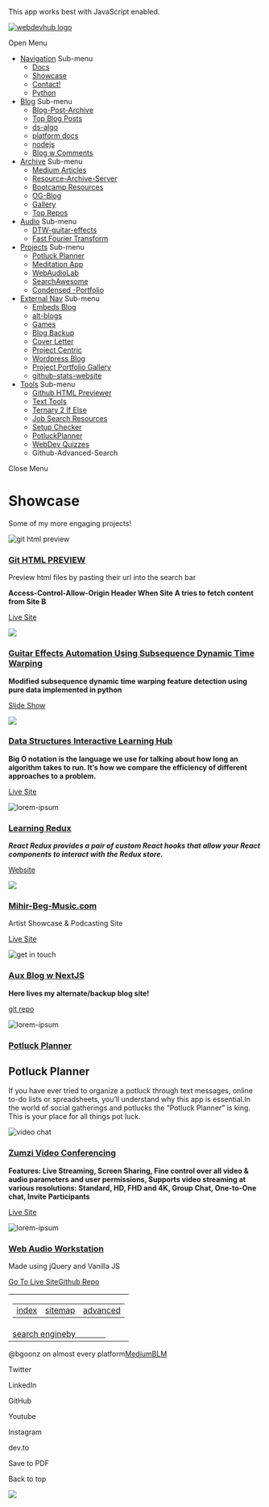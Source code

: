 This app works best with JavaScript enabled.

[![webdevhub logo](https://d33wubrfki0l68.cloudfront.net/71199c39f8515c2ec6a7db98b837a0f39887ecc3/5558d/images/logo-circle.png)](/)

<span class="screen-reader-text">Open Menu</span><span class="icon-close" data-aria-hidden="true"></span>

-   <a href="/docs/sitemap" class="button">Navigation</a> <span class="icon-angle-right" data-aria-hidden="true"></span><span class="screen-reader-text">Sub-menu</span>
    -   <a href="/docs" class="button">Docs</a>
    -   <a href="/showcase" class="button">Showcase</a>
    -   <a href="/docs/faq/contact" class="button">Contact!</a>
    -   <a href="/docs/python/python-ds" class="button">Python</a>
-   <a href="/blog/" class="button">Blog</a> <span class="icon-angle-right" data-aria-hidden="true"></span><span class="screen-reader-text">Sub-menu</span>
    -   <a href="https://bgoonz.blogspot.com/" class="button">Blog-Post-Archive</a>
    -   <a href="https://blog-w-comments.vercel.app/" class="button">Top Blog Posts</a>
    -   <a href="/docs/articles/ds-algo-overview/" class="button">ds-algo</a>
    -   <a href="/blog/platform-docs/" class="button">platform docs</a>
    -   <a href="/docs/articles/nodejs/" class="button">nodejs</a>
    -   <a href="/blogWcomments/" class="button">Blog w Comments</a>
-   <a href="https://github.com/bgoonz/UsefulResourceRepo2.0" class="button">Archive</a> <span class="icon-angle-right" data-aria-hidden="true"></span><span class="screen-reader-text">Sub-menu</span>
    -   <a href="https://bryanguner.medium.com/" class="button">Medium Articles</a>
    -   <a href="https://github.com/bgoonz/Learning-Assets" class="button">Resource-Archive-Server</a>
    -   <a href="#" class="button">Bootcamp Resources</a>
    -   <a href="https://web-dev-resource-hub.netlify.app/" class="button">OG-Blog</a>
    -   <a href="/docs/gallery" class="button">Gallery</a>
    -   <a href="/docs" class="button">Top Repos</a>
-   <a href="/docs/audio/audio" class="button">Audio</a> <span class="icon-angle-right" data-aria-hidden="true"></span><span class="screen-reader-text">Sub-menu</span>
    -   <a href="/docs/audio/audio" class="button">DTW-guitar-effects</a>
    -   <a href="/docs/audio/dfft" class="button">Fast Fourier Transform</a>
-   <a href="https://project-portfolio42.netlify.app/" class="button">Projects</a> <span class="icon-angle-right" data-aria-hidden="true"></span><span class="screen-reader-text">Sub-menu</span>
    -   <a href="https://potluck-landing.netlify.app/" class="button">Potluck Planner</a>
    -   <a href="https://meditate42app.netlify.app/" class="button">Meditation App</a>
    -   <a href="https://panoramic-eggplant-452e4.netlify.app/" class="button">WebAudioLab</a>
    -   [SearchAwesome](https://bgoonz.github.io/searchAwesome/)
    -   <a href="https://bg-portfolio.netlify.app/" class="button">Condensed -Portfolio</a>
-   <a href="https://bgoonz-blog-v3-0.netlify.app/" class="button">External Nav</a> <span class="icon-angle-right" data-aria-hidden="true"></span><span class="screen-reader-text">Sub-menu</span>
    -   <a href="https://friendly-panda-b61ab.netlify.app/" class="button">Embeds Blog</a>
    -   <a href="https://bgoonz-blog-v3-0.netlify.app/" class="button">alt-blogs</a>
    -   <a href="https://bgoonz-games.netlify.app/" class="button">Games</a>
    -   <a href="https://bgoonz-blog-v3-0.netlify.app/" class="button">Blog Backup</a>
    -   <a href="https://bgoonz-cv.netlify.app/" class="button">Cover Letter</a>
    -   <a href="https://project-portfolio42.netlify.app/" class="button">Project Centric</a>
    -   <a href="https://web-dev-hub.com/" class="button">Wordpress Blog</a>
    -   <a href="https://project-portfolio42.netlify.app/" class="button">Project Portfolio Gallery</a>
    -   <a href="https://bgoonz.github.io/github-stats-website/" class="button">github-stats-website</a>
-   <a href="/docs/tools" class="button">Tools</a> <span class="icon-angle-right" data-aria-hidden="true"></span><span class="screen-reader-text">Sub-menu</span>
    -   <a href="https://githtmlpreview.netlify.app/" class="button">Github HTML Previewer</a>
    -   <a href="https://devtools42.netlify.app/" class="button">Text Tools</a>
    -   <a href="https://ternary42.netlify.app/" class="button">Ternary 2 If Else</a>
    -   <a href="https://determined-dijkstra-ee7390.netlify.app/" class="button">Job Search Resources</a>
    -   <a href="https://github.com/bgoonz/web-dev-setup-checker" class="button">Setup Checker</a>
    -   <a href="https://potluck-landing.netlify.app/" class="button">PotluckPlanner</a>
    -   <a href="https://web-dev-interview-prep-quiz-website.netlify.app/" class="button">WebDev Quizzes</a>
    -   <span class="screen-reader-text">Github-Advanced-Search</span>

<span class="screen-reader-text">Close Menu</span><span class="icon-menu" data-aria-hidden="true"></span>

Showcase
========

Some of my more engaging projects!

![git html preview](https://d33wubrfki0l68.cloudfront.net/eee3fcc6e56f43516f498561e3f8707e240e71f3/63e51/images/futuristic-mars.gif)

### [Git HTML PREVIEW](https://github.com/bgoonz/GIT-HTML-PREVIEW-TOOL)

Preview html files by pasting their url into the search bar

**Access-Control-Allow-Origin Header When Site A tries to fetch content from Site B**

[Live Site](/https://ds-algo-official-c3dw6uapg-bgoonz.vercel.app/)

![](https://d33wubrfki0l68.cloudfront.net/bc959e2c76edd99401fa7bc07665db54863f5fd2/6c1c9/images/curious-europa.gif)

### [Guitar Effects Automation Using Subsequence Dynamic Time Warping](https://github.com/bgoonz/Revamped-Automatic-Guitar-Effect-Triggering)

**Modified subsequence dynamic time warping feature detection using pure data implemented in python**

[Slide Show](https://1drv.ms/p/s!AkGiZ9n9CRDSpY88x407JwfEKNrDxg?e=faHSx9)

![](https://d33wubrfki0l68.cloudfront.net/5b484c67affacd7a6e183ce418e815f30f7ed446/4b74d/images/ds-algo.gif)

### [Data Structures Interactive Learning Hub](https://ds-algo-official-c3dw6uapg-bgoonz.vercel.app/)

**Big O notation is the language we use for talking about how long an algorithm takes to run. It’s how we compare the efficiency of different approaches to a problem.**

[Live Site](https://github.com/bgoonz/DS-ALGO-OFFICIAL)

![lorem-ipsum](https://d33wubrfki0l68.cloudfront.net/410da6c31a0e9fa3276c987599ad7fa0451e7531/eceee/images/best-birch.gif)

### [Learning Redux](https://learning-redux42.netlify.app/)

***React Redux provides a pair of custom React hooks that allow your React components to interact with the Redux store.***

[Website](https://learning-redux42.netlify.app/)

![](https://d33wubrfki0l68.cloudfront.net/9af799c578c04eb82ec44952c6db4bf54e828720/a127e/images/7a8bc98e902a2f6dea90386cdfb154c2.png)

### [Mihir-Beg-Music.com](https://panoramic-eggplant-452e4.netlify.app/)

Artist Showcase & Podcasting Site

[Live Site](https://panoramic-eggplant-452e4.netlify.app/)

![get in touch](/images/21ecc2f26e2641c8e9aae5479481bbe2%20(5).png)

### [Aux Blog w NextJS](https://bgoonz-blog-v3-0.netlify.app/)

**Here lives my alternate/backup blog site!**

[git repo](https://github.com/bgoonz/alternate-blog-theme)

![lorem-ipsum](https://d33wubrfki0l68.cloudfront.net/b7c4a6621bc8fdb4c15891c691b9eed43e465a35/8bdf7/images/potluck-planner.jpg)

### [Potluck Planner](https://potluck-landing.netlify.app/)

Potluck Planner
---------------

If you have ever tried to organize a potluck through text messages, online to-do lists or spreadsheets, you’ll understand why this app is essential.In the world of social gatherings and potlucks the “Potluck Planner” is king. This is your place for all things pot luck.

![video chat](https://d33wubrfki0l68.cloudfront.net/9184803a08ba9584e077a4e5996ab7ee3650baba/ec7e6/images/energetic-sunflower.png)

### [Zumzi Video Conferencing](https://github.com/bgoonz/zumzi-chat-messenger)

**Features: Live Streaming, Screen Sharing, Fine control over all video & audio parameters and user permissions, Supports video streaming at various resolutions: Standard, HD, FHD and 4K, Group Chat, One-to-One chat, Invite Participants**

[Live Site](https://goofy-perlman-0f61df.netlify.app/)

![lorem-ipsum](https://d33wubrfki0l68.cloudfront.net/d9b9d7a5c732f225a9f1e3d0592e182645eca09d/65f8a/images/royal-kangaroo.jpg)

### [Web Audio Workstation](/lorem-ipsum)

Made using jQuery and Vanilla JS

[Go To Live Site](https://mihirbegmusiclab.netlify.app/)[Github Repo](https://github.com/bgoonz/MihirBegMusicLab)

<table><colgroup><col style="width: 100%" /></colgroup><tbody><tr class="odd"><td><table><tbody><tr class="odd"><td style="text-align: left;"><a href="https://search.freefind.com/siteindex.html?si=14588965">index</a></td><td style="text-align: center;"><a href="https://search.freefind.com/find.html?si=14588965&amp;m=0&amp;p=0">sitemap</a></td><td style="text-align: right;"><a href="https://search.freefind.com/find.html?si=14588965&amp;pid=a">advanced</a></td></tr></tbody></table></td></tr><tr class="even"><td><a href="https://www.freefind.com">search engine</a><a href="https://www.freefind.com">by<span style="color:transparent">freefind</span></a></td></tr></tbody></table>

<span class="copyright"><span class="citation" data-cites="bgoonz">@bgoonz</span> on almost every platform</span><a href="https://bryanguner.medium.com/" class="button">Medium</a><a href="https://optimistic-lewin-8586ae.netlify.app/blm.zip" class="button">BLM</a>

<span class="screen-reader-text">Twitter</span>

<span class="screen-reader-text">LinkedIn</span>

<span class="screen-reader-text">GitHub</span>

<span class="screen-reader-text">Youtube</span>

<span class="screen-reader-text">Instagram</span>

<span class="screen-reader-text">dev.to</span>

Save to PDF

<span class="screen-reader-text">Back to top</span>

![](https://queue.simpleanalyticscdn.com/noscript.gif)
